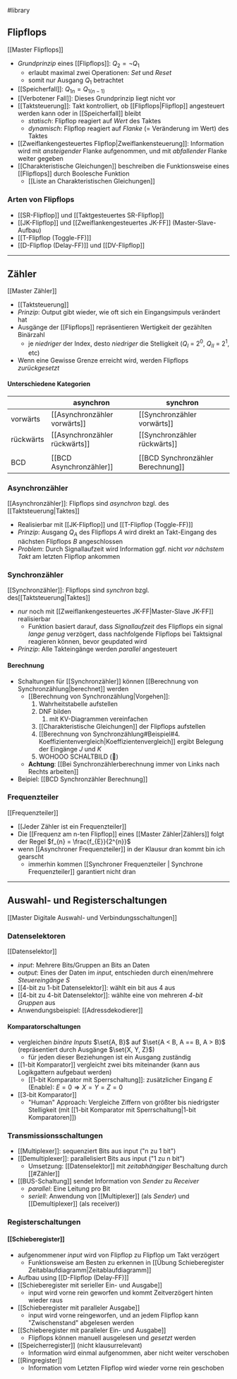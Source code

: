 #library 
## Flipflops
[[Master Flipflops]]
- _Grundprinzip_ eines [[Flipflops]]: $Q_{2} = \lnot Q_{1}$
	- erlaubt maximal zwei Operationen: _Set_ und _Reset_
	- somit nur Ausgang $Q_{1}$ betrachtet
- [[Speicherfall]]: $Q_{1n} = Q_{1(n - 1)}$ 
- [[Verbotener Fall]]: Dieses Grundprinzip liegt nicht vor
- [[Taktsteuerung]]: Takt kontrolliert, ob [[Flipflops|Flipflop]] angesteuert werden kann oder in [[Speicherfall]] bleibt
	- _statisch_: Flipflop reagiert auf _Wert_ des Taktes
	- _dynamisch_: Flipflop reagiert auf _Flanke_ (= Veränderung im Wert) des Taktes
- [[Zweiflankengesteuertes Flipflop|Zweiflankensteuerung]]: Information wird mit _ansteigender_ Flanke aufgenommen, und mit _abfallender_ Flanke weiter gegeben
- [[Charakteristische Gleichungen]] beschreiben die Funktionsweise eines [[Flipflops]] durch Boolesche Funktion
	- [[Liste an Charakteristischen Gleichungen]]

### Arten von Flipflops
- [[SR-Flipflop]] und [[Taktgesteuertes SR-Flipflop]]
- [[JK-Flipflop]] und [[Zweiflankengesteuertes JK-FF]] (Master-Slave-Aufbau)
- [[T-Flipflop (Toggle-FF)]]
- [[D-Flipflop (Delay-FF)]] und [[DV-Flipflop]]

---
## Zähler
[[Master Zähler]]
- [[Taktsteuerung]]
- _Prinzip_: Output gibt wieder, wie oft sich ein Eingangsimpuls verändert hat
- Ausgänge der [[Flipflops]] repräsentieren Wertigkeit der gezählten Binärzahl
	- je _niedriger_ der Index, desto _niedriger_ die Stelligkeit 
		($Q_{I}$ = $2^{0}$, $Q_{II}$ = $2^{1}$, etc)
- Wenn eine Gewisse Grenze erreicht wird, werden Flipflops _zurückgesetzt_ 
#### Unterschiedene Kategorien
|  | asynchron | synchron |
| ---- | ---- | ---- |
| vorwärts | [[Asynchronzähler vorwärts]] | [[Synchronzähler vorwärts]] |
| rückwärts | [[Asynchronzähler rückwärts]] | [[Synchronzähler rückwärts]] |
|  |  |  |
| BCD | [[BCD Asynchronzähler]] | [[BCD Synchronzähler Berechnung]] |
### Asynchronzähler
[[Asynchronzähler]]: Flipflops sind _asynchron_ bzgl. des [[Taktsteuerung|Taktes]]
- Realisierbar mit [[JK-Flipflop]] und [[T-Flipflop (Toggle-FF)]]
- _Prinzip_: Ausgang $Q_A$ des Flipflops $A$ wird direkt an Takt-Eingang des nächsten Flipflops $B$ angeschlossen
- _Problem_: Durch Signallaufzeit wird Information ggf. nicht _vor nächstem Takt_ am letzten Flipflop ankommen

### Synchronzähler
[[Synchronzähler]]: Flipflops sind _synchron_ bzgl. des[[Taktsteuerung|Taktes]]
- _nur_ noch mit [[Zweiflankengesteuertes JK-FF|Master-Slave JK-FF]] realisierbar
	- Funktion basiert darauf, dass _Signallaufzeit_ des Flipflops ein signal _lange genug_ verzögert, dass nachfolgende Flipflops bei Taktsignal reagieren können, bevor geupdated wird
- _Prinzip_: Alle Takteingänge werden _parallel_ angesteuert
#### Berechnung
- Schaltungen für [[Synchronzähler]] können [[Berechnung von Synchronzählung|berechnet]] werden
	- [[Berechnung von Synchronzählung|Vorgehen]]:
		1. Wahrheitstabelle aufstellen
		2. DNF bilden
			1. mit KV-Diagrammen vereinfachen
		3. [[Charakteristische Gleichungen]] der Flipflops aufstellen
		4. [[Berechnung von Synchronzählung#Beispiel#4. Koeffizientenvergleich|Koeffizientenvergleich]] ergibt Belegung der Eingänge $J$ und $K$
		5. WOHOOO SCHALTBILD (🤮)
	- **Achtung**: [[Bei Synchronzählerberechnung immer von Links nach Rechts arbeiten]]
- Beipiel: [[BCD Synchronzähler Berechnung]]
### Frequenzteiler
[[Frequenzteiler]]
- [[Jeder Zähler ist ein Frequenzteiler]]
- Die [[Frequenz am n-ten Flipflop]] eines [[Master Zähler|Zählers]] folgt der Regel $f_{n} = \frac{f_{E}}{2^{n}}$
- wenn [[Asynchroner Frequenzteiler]] in der Klausur dran kommt bin ich gearscht
	- immerhin kommen [[Synchroner Frequenzteiler | Synchrone Frequenzteiler]] garantiert nicht dran

---
## Auswahl- und Registerschaltungen
[[Master Digitale Auswahl- und Verbindungsschaltungen]]
### Datenselektoren
[[Datenselektor]]
- _input_: Mehrere Bits/Gruppen an Bits an Daten
- _output_: Eines der Daten im _input_, entschieden durch einen/mehrere _Steuereingänge_ $S$
- [[4-bit zu 1-bit Datenselektor]]: wählt ein bit aus 4 aus
- [[4-bit zu 4-bit Datenselektor]]: wählte eine von mehreren _4-bit Gruppen_ aus
- Anwendungsbeispiel: [[Adressdekodierer]]
#### Komparatorschaltungen
- vergleichen _binäre Inputs_ $\set{A, B}$ auf $\set{A < B, A == B, A > B}$ (repräsentiert durch Ausgänge $\set{X, Y, Z}$)
	- für jeden dieser Beziehungen ist ein Ausgang zuständig
- [[1-bit Komparator]] vergleicht zwei bits miteinander (kann aus Logikgattern aufgebaut werden)
	- [[1-bit Komparator mit Sperrschaltung]]: zusätzlicher Eingang $E$ (Enable): $E = 0 \Rightarrow X = Y = Z = 0$ 
- [[3-bit Komparator]]
	- "Human" Approach: Vergleiche Ziffern von größter bis niedrigster Stelligkeit (mit [[1-bit Komparator mit Sperrschaltung|1-bit Komparatoren]])

### Transmissionsschaltungen
- [[Multiplexer]]: sequenziert Bits aus input ("n zu 1 bit")
- [[Demultiplexer]]: parallelisiert Bits aus input ("1 zu n bit")
	- Umsetzung: [[Datenselektor]] mit _zeitabhängiger_ Beschaltung durch [[#Zähler]]
- [[BUS-Schaltung]] sendet Information von _Sender_ zu _Receiver_
	- _parallel_: Eine Leitung pro Bit
	- _seriell_: Anwendung von [[Multiplexer]] (als _Sender_) und [[Demultiplexer]] (als receiver))

### Registerschaltungen
#### [[Schieberegister]]
- aufgenommener _input_ wird von Flipflop zu Flipflop um Takt verzögert
	- Funktionsweise am Besten zu erkennen in [[Übung Schieberegister Zeitablaufdiagramm|Zeitablaufdiagramm]] 
- Aufbau using [[D-Flipflop (Delay-FF)]]
- [[Schieberegister mit serieller Ein- und Ausgabe]]
	- input wird vorne rein geworfen und kommt Zeitverzögert hinten wieder raus
- [[Schieberegister mit paralleler Ausgabe]]
	- input wird vorne reingeworfen, und an jedem Flipflop kann "Zwischenstand" abgelesen werden
- [[Schieberegister mit paralleler Ein- und Ausgabe]]
	- Flipflops können manuell ausgelesen und _gesetzt_ werden
- [[Speicherregister]] (nicht klausurrelevant)
	- Information wird einmal aufgenommen, aber nicht weiter verschoben
- [[Ringregister]]
	- Information vom Letzten Flipflop wird wieder vorne rein geschoben
